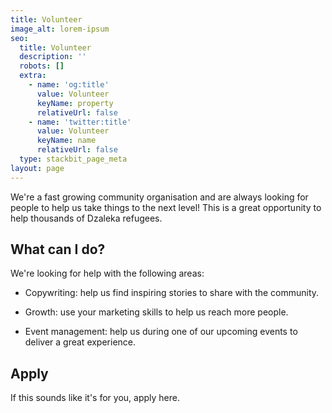 ```yaml
---
title: Volunteer
image_alt: lorem-ipsum
seo:
  title: Volunteer
  description: ''
  robots: []
  extra:
    - name: 'og:title'
      value: Volunteer
      keyName: property
      relativeUrl: false
    - name: 'twitter:title'
      value: Volunteer
      keyName: name
      relativeUrl: false
  type: stackbit_page_meta
layout: page
---
```

We're a fast growing community organisation and are always looking for people to help us take things to the next level! This is a great opportunity to help thousands of Dzaleka refugees.

## What can I do?

We're looking for help with the following areas:

*   Copywriting: help us find inspiring stories to share with the community.

*   Growth: use your marketing skills to help us reach more people.

*   Event management: help us during one of our upcoming events to deliver a great experience.

## Apply

If this sounds like it's for you, apply here.
